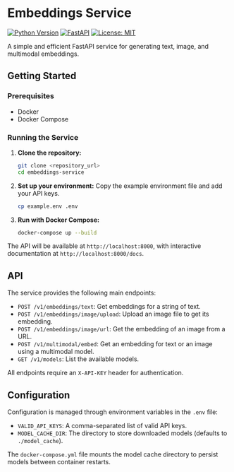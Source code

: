 # Embeddings Service

[![Python Version](https://img.shields.io/badge/python-3.9-blue.svg)](https://www.python.org/downloads/release/python-390/)
[![FastAPI](https://img.shields.io/badge/FastAPI-0.103.2-blue)](https://fastapi.tiangolo.com/)
[![License: MIT](https://img.shields.io/badge/License-MIT-yellow.svg)](https://opensource.org/licenses/MIT)

A simple and efficient FastAPI service for generating text, image, and multimodal embeddings.

## Getting Started

### Prerequisites

*   Docker
*   Docker Compose

### Running the Service

1.  **Clone the repository:**
    ```bash
    git clone <repository_url>
    cd embeddings-service
    ```

2.  **Set up your environment:**
    Copy the example environment file and add your API keys.
    ```bash
    cp example.env .env
    ```

3.  **Run with Docker Compose:**
    ```bash
    docker-compose up --build
    ```

The API will be available at `http://localhost:8000`, with interactive documentation at `http://localhost:8000/docs`.

## API

The service provides the following main endpoints:

*   `POST /v1/embeddings/text`: Get embeddings for a string of text.
*   `POST /v1/embeddings/image/upload`: Upload an image file to get its embedding.
*   `POST /v1/embeddings/image/url`: Get the embedding of an image from a URL.
*   `POST /v1/multimodal/embed`: Get an embedding for text or an image using a multimodal model.
*   `GET /v1/models`: List the available models.

All endpoints require an `X-API-KEY` header for authentication.

## Configuration

Configuration is managed through environment variables in the `.env` file:

*   `VALID_API_KEYS`: A comma-separated list of valid API keys.
*   `MODEL_CACHE_DIR`: The directory to store downloaded models (defaults to `./model_cache`).

The `docker-compose.yml` file mounts the model cache directory to persist models between container restarts.
